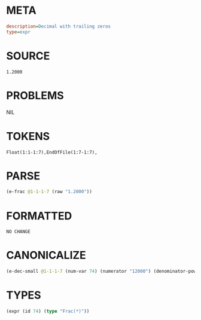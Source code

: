 # META
~~~ini
description=Decimal with trailing zeros
type=expr
~~~
# SOURCE
~~~roc
1.2000
~~~
# PROBLEMS
NIL
# TOKENS
~~~zig
Float(1:1-1:7),EndOfFile(1:7-1:7),
~~~
# PARSE
~~~clojure
(e-frac @1-1-1-7 (raw "1.2000"))
~~~
# FORMATTED
~~~roc
NO CHANGE
~~~
# CANONICALIZE
~~~clojure
(e-dec-small @1-1-1-7 (num-var 74) (numerator "12000") (denominator-power-of-ten "4") (value "1.2") (id 74))
~~~
# TYPES
~~~clojure
(expr (id 74) (type "Frac(*)"))
~~~